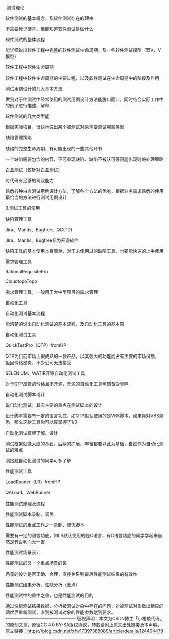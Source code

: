 
.测试理论

软件测试的基本概念，及软件测试存在的理由

不需要死记硬背，但能知道软件测试是做什么

软件测试的整体流程

能详细说出软件工程中完整的软件测试生命周期，及一些软件测试模型（双V，V模型）

软件工程中软件生命周期

软件工程中软件生命周期的主要过程，以及软件测试在生命周期中的阶段及作用

测试用例设计的几大基本方法

做到对于件测试中经常使用的测试用例设计方法能脱口而口，同时结合实际工作中的例子进行描述、解释

软件测试的几大类型能

根据实际项目，很快地说出某个被测试对象需要测试哪些类型

缺陷管理策略

缺陷的完整生命周期，有可能出现的一些其他环节

一个缺陷需要包含的内容，不可重现缺陷、缺陷不被认可等问题出现时的处理策略

白盒测试（仅针对白盒测试）

对代码有足够的驾驭能力

熟悉各种白盒测试用例设计方法，了解各个方法的优劣，根据业务需求熟悉的使用最恰当的方法进行测试用例设计

3.测试工具的使用

缺陷管理工具

Jira、Mantis、Bugfree、QC(TD)

JIra、Mantis、Bugfree都为开源软件

缺陷工具的基本使用本身简单，对于未使用过的缺陷工具，也要能快速的上手使用

需求管理工具

RationalRequisitePro

CloudtopoTopo

需求管理工具，一般用于大中型项目的需求管理

自动化工具

自动化测试基本流程

能清楚的说出自动化测试的基本流程，及自动化工具的基本原

自动化测试工具

QuickTestPro（QTP）fromHP

QTP为目前市场上很成熟的一款产品，以其强大的功能而占有主要的市场份额，但因价格昂贵，不少公司无法接受

SELENIUM、WATIR开源自动化测试工具

对于QTP昂贵的价格且不开源，开源的自动化工具可谓备受青睐

自动化测试脚本设计

说自动化测试，其实主要的重点在测试脚本的设计

设计脚本需要有一定的语言功底，如QTP默认使用的是VBS脚本，如果你对VBS熟悉，那么这款工具你可以算掌握了1/3

自动化测试框架了解、设计

测试框架就像大厦的基石，后续的扩展、丰富都要以此为基础，自然作为自动化测试的难点

刚接触自动化测试的同学可多了解

性能测试工具

LoadRunner（LR）fromHP

QALoad、WebRunner

性能测试原理及流程

性能测试脚本录制、调优

性能测试的重点工作之一录制、调优脚本

需要有一定的语言功底，如LR默认使用的是C语言，有C语言功底的同学学起来自然是有百利而无一害

性能测试场景设计

性能测试的又一个重点场景的设

场景的设计是否正确、合理，直接关系到最后性能测试结果的有效性

性能测试结果分析、性能分析（重点）

性能测试中的重中之重，也是性能测试的目的

通过性能测试结果数据，分析被测试对象中存在的问题，对被测试对象做出相应的调优后重新测试，直到被测试对象的性能参数达到要求。
————————————————
版权声明：本文为CSDN博主「小梧敲代码」的原创文章，遵循CC 4.0 BY-SA版权协议，转载请附上原文出处链接及本声明。
原文链接：https://blog.csdn.net/xfw17397388089/article/details/124404479